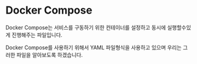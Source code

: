 # Docker Compose

Docker Compose는 서비스를 구동하기 위한 컨테이너를 설정하고 동시에 실행할수있게 진행해주는 파일입니다.

Docker Compose를 사용하기 위해서 YAML 파일형식을 사용하고 있으며 우리는 그러한 파일을 알아보도록 하겠습니다.